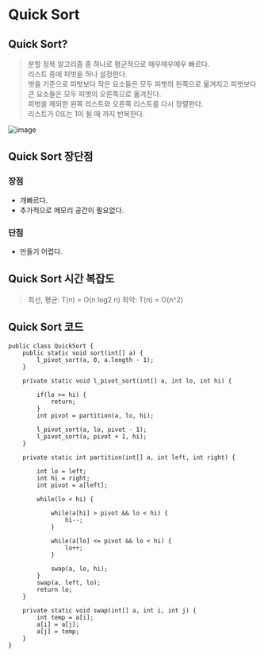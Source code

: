 # Quick Sort

## Quick Sort?
> 분할 정복 알고리즘 중 하나로 평균적으로 매우매우매우 빠르다.  
> 리스트 중에 피벗을 하나 설정한다.  
> 벗을 기준으로 피벗보다 작은 요소들은 모두 피벗의 왼쪽으로 옮겨지고 피벗보다 큰 요소들은 모두 피벗의 오른쪽으로 옮겨진다.  
> 피벗을 제외한 왼쪽 리스트와 오른쪽 리스트를 다시 정렬한다.  
> 리스트가 0또는 1이 될 때 까지 반복한다.

![image](https://github.com/oheunchan07/TIL/assets/131967057/5533cc56-102b-4375-8a65-e29c2b871c87)


## Quick Sort 장단점
### 장점
* 개빠르다.
* 추가적으로 메모리 공간이 필요없다.  

### 단점
* 만들기 어렵다.

## Quick Sort 시간 복잡도
> 최선, 평균: T(n) = O(n log2 n)
> 최악: T(n) = O(n^2)

## Quick Sort 코드
```
public class QuickSort {
    public static void sort(int[] a) {
        l_pivot_sort(a, 0, a.length - 1);
    }

    private static void l_pivot_sort(int[] a, int lo, int hi) {

        if(lo >= hi) {
            return;
        }
        int pivot = partition(a, lo, hi);	

        l_pivot_sort(a, lo, pivot - 1);
        l_pivot_sort(a, pivot + 1, hi);
    }

    private static int partition(int[] a, int left, int right) {

        int lo = left;
        int hi = right;
        int pivot = a[left];

        while(lo < hi) {
            
            while(a[hi] > pivot && lo < hi) {
                hi--;
            }
			
            while(a[lo] <= pivot && lo < hi) {
                lo++;
            }
			
            swap(a, lo, hi);
        }
        swap(a, left, lo);
        return lo;
    }

    private static void swap(int[] a, int i, int j) {
        int temp = a[i];
        a[i] = a[j];
        a[j] = temp;
    }
}
```